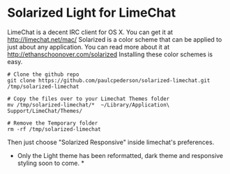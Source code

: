 Solarized Light for LimeChat
====================================

LimeChat is a decent IRC client for OS X. You can get it at http://limechat.net/mac/
Solarized is a color scheme that can be applied to just about any application. You can read more about it at http://ethanschoonover.com/solarized
Installing these color schemes is easy.

```
# Clone the github repo	
git clone https://github.com/paulcpederson/solarized-limechat.git /tmp/solarized-limechat

# Copy the files over to your Limechat Themes folder
mv /tmp/solarized-limechat/*  ~/Library/Application\ Support/LimeChat/Themes/

# Remove the Temporary folder
rm -rf /tmp/solarized-limechat
```

Then just choose "Solarized Responsive" inside limechat's preferences.

* Only the Light theme has been reformatted, dark theme and responsive styling soon to come. *

